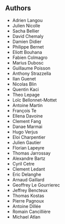 ## Authors

- Adrien Langou
- Julien Nicolle
- Sacha Bellier
- David Chemaly
- Damien Didier
- Philippe Bernet
- Eliott Bouhana
- Fabien Colmagro
- Marius Dubosc
- Guillaume Poisson
- Anthony Strazzella
- Ilan Guenet
- Nicolas Blin
- Quentin Kaci
- Theo Lepage
- Loïc Bellonnet-Mottet
- Antoine Martin
- François Te
- Ellena Davoine
- Clement Fang
- Danae Marmai
- Hugo Verjus
- Eloi Charpentier
- Julien Gautier
- Florian Lapeyre
- Thomas Jarrossay
- Alexandre Bartz
- Cyril Cetre
- Clement Ledant
- Eric Delanghe
- Arnaud Gaillard
- Geoffrey Le Gourrierec
- Jeffrey Bencteux
- Thomas Kostas
- Pierre Pagnoux
- Antoine Dillée
- Romain Cancillière
- Michael Atlan

